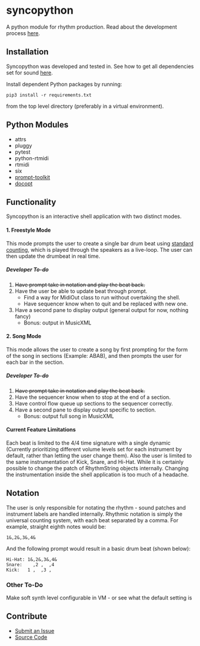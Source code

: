 # syncopython
A python module for rhythm production.
Read about the development process [here](https://syncopython.blog/).

## Installation
Syncopython was developed and tested in.
See how to get all dependencies set for sound [here](https://github.com/ndtallant/syncopython/blob/master/get_sound.md).

Install dependent Python packages by running:

```
pip3 install -r requirements.txt
```

from the top level directory (preferably in a virtual environment).

## Python Modules

* attrs
* pluggy
* pytest
* python-rtmidi
* rtmidi
* six
* [prompt-toolkit](https://python-prompt-toolkit.readthedocs.io/en/master/index.html)
* [docopt](http://docopt.org/)   

## Functionality 
Syncopython is an interactive shell application with two distinct modes.  

#### 1. Freestyle Mode
This mode prompts the user to create a single bar drum beat using [standard counting](#notation), which is played through the speakers as a live-loop. The user can then update the drumbeat in real time.

##### Developer To-do
1. ~~Have prompt take in notation and play the beat back.~~ 
2. Have the user be able to update beat through prompt.
    - Find a way for MidiOut class to run without overtaking the shell.
    - Have sequencer know when to quit and be replaced with new one. 
3. Have a second pane to display output (general output for now, nothing fancy)
    - Bonus: output in MusicXML

#### 2. Song Mode
This mode allows the user to create a song by first prompting for the form of the song in sections (Example: ABAB), and then prompts the user for each bar in the section. 

##### Developer To-do
1. ~~Have prompt take in notation and play the beat back.~~ 
2. Have the sequencer know when to stop at the end of a section.
3. Have control flow queue up sections to the sequencer correctly.
4. Have a second pane to display output specific to section.
    - Bonus: output full song in MusicXML

#### Current Feature Limitations
Each beat is limited to the 4/4 time signature with a single dynamic (Currently prioritizing different volume levels set for each instrument by default, rather than letting the user change them). Also the user is limited to the same instrumentation of Kick, Snare, and Hi-Hat. While it is certainly possible to change the patch of RhythmString objects internally. Changing the instrumentation inside the shell application is too much of a headache.

## Notation
The user is only responsible for notating the rhythm - sound patches and instrument labels are handled internally. 
Rhythmic notation is simply the universal counting system, with each beat separated by a comma. For example, straight eighth notes would be:

```
1&,2&,3&,4&
```

And the following prompt would result in a basic drum beat (shown below):

```
Hi-Hat: 1&,2&,3&,4&
Snare:    ,2 ,  ,4 
Kick:   1 ,  ,3 , 
```
[ ](drum_beat.png)

### Other To-Do
Make soft synth level configurable in VM - or see what the default setting is 

Contribute
---------
- [Submit an Issue](https://github.com/ndtallant/syncopython/issues)
- [Source Code](https://github.com/ndtallant/syncopython)
